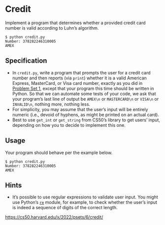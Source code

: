 # Credit

Implement a program that determines whether a provided credit card number is valid according to Luhn’s algorithm.
 ```
 $ python credit.py
 Number: 378282246310005
 AMEX
```

## Specification

- In `credit.py`, write a program that prompts the user for a credit card number and then reports (via `print`) whether it is a valid American Express, MasterCard, or Visa card number, exactly as you did in [Problem Set 1](https://cs50.harvard.edu/x/2022/psets/1/), except that your program this time should be written in Python.
So that we can automate some tests of your code, we ask that your program’s last line of output be `AMEX\n` or `MASTERCARD\n` or `VISA\n` or `INVALID\n`, nothing more, nothing less.
- For simplicity, you may assume that the user’s input will be entirely numeric (i.e., devoid of hyphens, as might be printed on an actual card).
- Best to use `get_int` or `get_string` from CS50’s library to get users’ input, depending on how you to decide to implement this one.

## Usage

Your program should behave per the example below.
```
$ python credit.py
Number: 378282246310005
AMEX
```

## Hints

- It’s possible to use regular expressions to validate user input. You might use Python’s [`re`](https://docs.python.org/3/library/re.html) module, for example, to check whether the user’s input is indeed a sequence of digits of the correct length.

https://cs50.harvard.edu/x/2022/psets/6/credit/
